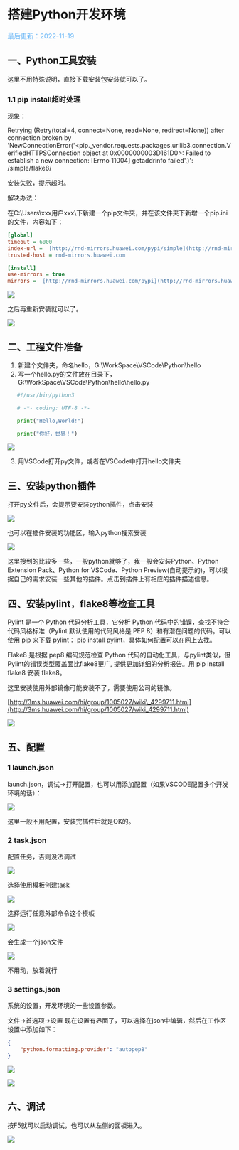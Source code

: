 # 搭建Python开发环境

<span style="color:rgb(100,180,246);font-size:11pt">最后更新：2022-11-19</span>

## 一、Python工具安装

这里不用特殊说明，直接下载安装包安装就可以了。

### 1.1 pip install超时处理

现象：

Retrying (Retry(total=4, connect=None, read=None, redirect=None)) after connection broken by 'NewConnectionError('<pip._vendor.requests.packages.urllib3.connection.VerifiedHTTPSConnection object at 0x0000000003D161D0>: Failed to establish a new connection: [Errno 11004] getaddrinfo failed',)': /simple/flake8/

安装失败，提示超时。

解决办法：

在C:\\Users\\xxx用户xxx\\下新建一个pip文件夹，并在该文件夹下新增一个pip.ini的文件，内容如下：

```ini
[global]
timeout = 6000
index-url =  [http://rnd-mirrors.huawei.com/pypi/simple](http://rnd-mirrors.huawei.com/pypi/simple)
trusted-host = rnd-mirrors.huawei.com

[install]
use-mirrors = true
mirrors =  [http://rnd-mirrors.huawei.com/pypi](http://rnd-mirrors.huawei.com/pypi)
```

![](images/zh-cn_image_0259498639.png)

之后再重新安装就可以了。

![](images/zh-cn_image_0259498640.png)

## 二、工程文件准备

1. 新建个文件夹，命名hello，G:\\WorkSpace\\VSCode\\Python\\hello
2. 写一个hello.py的文件放在目录下，G:\\WorkSpace\\VSCode\\Python\\hello\\hello.py


```python
   #!/usr/bin/python3

   # -*- coding: UTF-8 -*-

   print("Hello,World!")

   print("你好，世界！")
```

   ![](images/zh-cn_image_0259504359.png)

3. 用VSCode打开py文件，或者在VSCode中打开hello文件夹

## 三、安装python插件

打开py文件后，会提示要安装python插件，点击安装

![](images/zh-cn_image_0259504389.png)

也可以在插件安装的功能区，输入python搜索安装

![](images/zh-cn_image_0259504390.png)

这里搜到的比较多一些，一般python就够了，我一般会安装Python、Python Extension Pack、Python for VSCode、Python Preview\(自动提示的\)，可以根据自己的需求安装一些其他的插件。点击到插件上有相应的插件描述信息。

## 四、安装pylint，flake8等检查工具

Pylint 是一个 Python 代码分析工具，它分析 Python 代码中的错误，查找不符合代码风格标准（Pylint 默认使用的代码风格是 PEP 8）和有潜在问题的代码。可以使用 pip 来下载 pylint： pip install pylint，具体如何配置可以在网上去找。

Flake8 是根据 pep8 编码规范检查 Python 代码的自动化工具，与pylint类似，但Pylint的错误类型覆盖面比flake8更广, 提供更加详细的分析报告。用 pip install flake8 安装 flake8。

这里安装使用外部镜像可能安装不了，需要使用公司的镜像。

[http://3ms.huawei.com/hi/group/1005027/wiki\_4299711.html](http://3ms.huawei.com/hi/group/1005027/wiki_4299711.html)

![](images/zh-cn_image_0259504391.png)

## 五、配置

### 1 launch.json

launch.json，调试-\>打开配置，也可以用添加配置（如果VSCODE配置多个开发环境的话）：

![](images/zh-cn_image_0259504476.png)

这里一般不用配置，安装完插件后就是OK的。

### 2 task.json

配置任务，否则没法调试

![](images/zh-cn_image_0259504491.png)

选择使用模板创建task

![](images/zh-cn_image_0259504492.png)

选择运行任意外部命令这个模板

![](images/zh-cn_image_0259504493.png)

会生成一个json文件

![](images/zh-cn_image_0259504520.png)

不用动，放着就行

### 3 settings.json

系统的设置，开发环境的一些设置参数。

文件-\>首选项-\>设置  现在设置有界面了，可以选择在json中编辑，然后在工作区设置中添加如下：

```json
{
    "python.formatting.provider": "autopep8"
}
```

![](images/zh-cn_image_0259504495.png)

![](images/zh-cn_image_0259504496.png)

## 六、调试

按F5就可以启动调试，也可以从左侧的面板进入。

![](images/zh-cn_image_0259504522.png)
